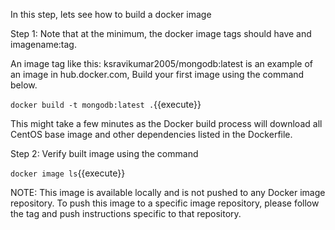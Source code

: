In this step, lets see how to build a docker image 

Step 1: Note that at the minimum, the docker image tags should have and imagename:tag. 

An image tag like this: ksravikumar2005/mongodb:latest is an example of an image in hub.docker.com, Build your first image using the command below.

  `docker build -t mongodb:latest .`{{execute}}

This might take a few minutes as the Docker build process will download all CentOS base image and other dependencies listed in the Dockerfile.

Step 2: Verify built image using the command
  
   `docker image ls`{{execute}}

NOTE: This image is available locally and is not pushed to any Docker image repository. To push this image to a specific image repository, please follow the tag and push instructions specific to that repository.


